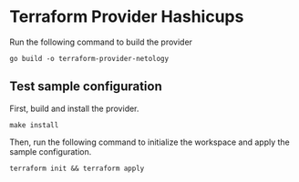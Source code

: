 # Terraform Provider Hashicups

Run the following command to build the provider

```shell
go build -o terraform-provider-netology
```

## Test sample configuration

First, build and install the provider.

```shell
make install
```

Then, run the following command to initialize the workspace and apply the sample configuration.

```shell
terraform init && terraform apply
```